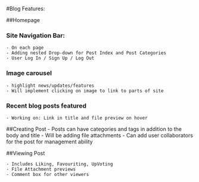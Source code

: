 #Blog Features:

##Homepage

### Site Navigation Bar:
	- On each page
	- Adding nested Drop-down for Post Index and Post Categories
	- User Log In / Sign Up / Log Out

### Image carousel
	- highlight news/updates/features
	- Will implement clicking on image to link to parts of site

### Recent blog posts featured
	- Working on: Link in title and file preview on hover

##Creating Post
	- Posts can have categories and tags in addition to the body and title
	- Will be adding file attachments
	- Can add user collaborators for the post for management ability

##Viewing Post

	- Includes Liking, Favouriting, UpVoting
	- File Attachment previews
	- Comment box for other viewers
